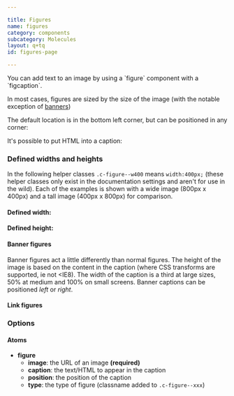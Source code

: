 ```yaml
---

title: Figures
name: figures
category: components
subcategory: Molecules
layout: q+tq
id: figures-page

---
```


<div class="lead"><p>You can add text to an image by using a `figure` component with a `figcaption`.</p></div>

In most cases, figures are sized by the size of the image (with the notable exception of [banners](#banner-figures))

<script>
component("figure", { "image": "http://lorempixel.com/800/400/people/5", "caption": "A plain caption below an image", "position": "below"});
</script>

<script>
component("figure", { "image": "http://lorempixel.com/800/400/people/7", "caption": "Simple text caption", "position": "bottom-left"});
</script>

The default location is in the bottom left corner, but can be positioned in any corner:

<script>
component("figure", { "image": "http://lorempixel.com/800/400/people/1", "caption": "This is a caption", "position": "bottom-left"})
+component("figure", { "image": "http://lorempixel.com/800/400/people/2", "caption": "This is another caption", "position": "top-left"})
+component("figure", { "image": "http://lorempixel.com/800/400/people/3", "caption": "Here is yet another caption", "position": "top-right"})
+component("figure", { "image": "http://lorempixel.com/800/400/people/4", "caption": "Last caption, I promise", "position": "bottom-right"});
</script>

It's possible to put HTML into a caption:

<script>
component("figure", { "image": "http://lorempixel.com/1200/800/people/5", "caption": "<h4>Look at this for a caption!</h4><p>Add in as much content as you want, being careful that the amount of content you add doesn't overwhelm the image.</p>", "position": "bottom-left"});
</script>

### Defined widths and heights

In the following helper classes `.c-figure--w400` means `width:400px;` (these helper classes only exist in the documentation settings and aren't for use in the wild). Each of the examples is shown with a wide image (800px x 400px) and a tall image (400px x 800px) for comparison.

#### Defined width:

<script>
component("figure", { "type":"w400", "image": "http://lorempixel.com/800/400/people/5"});
</script>
<script>component("figure", { "type":"w400", "image": "http://lorempixel.com/400/800/people/6"});
</script>

#### Defined height:

<script>
component("figure", { "type":"h400", "image": "http://lorempixel.com/400/800/people/7"});
</script>
<script>
component("figure", { "type":"h400", "image": "http://lorempixel.com/800/400/people/8"});
</script>

#### Banner figures

Banner figures act a little differently than normal figures. The height of the image is based on the content in the caption (where CSS transforms are supported, ie not &lt;IE8). The width of the caption is a third at large sizes, 50% at medium and 100% on small screens. Banner captions can be positioned _left_ or _right_.

<script>
component("figure", { "type":"banner", "image": "http://lorempixel.com/1200/600/people/1", "caption":"<h3>Here's some content</h3>\n<p>Here is some caption content. The height of the banner will fit to the content size.</p>\n<a class=\"c-btn c-btn--medium c-btn--block c-btn--primary\" href=\"#\">Click here for more</a></div>", "position": "left"});
</script>
<script>
component("figure", { "type":"banner", "image": "http://lorempixel.com/1200/600/people/2", "caption":"<h3>Here's some content</h3>\n<p>Here is some caption content. The height of the banner will fit to the content size.</p>\n<p>So if you have loads and loads of content, the banner will get taller and taller and taller.</p>\n<p>And taller.</p>\n<a class=\"c-btn c-btn--medium c-btn--block c-btn--primary\" href=\"#\">Click here for more</a>\n</div>", "position": "right"});
</script>

#### Link figures

<script>
component("grid", { "atoms":[
  { "grid-row": { "atoms": [
    { "grid-box": { "size": "half", "atoms": {
      "figure-link": { "color":"charcoal", "image": "http://lorempixel.com/400/600/people/3", "caption":"<h3>Content title</h3>\n<div class=\"c-figure__caption-content\">\n<p>Here is some caption content.</p>\n<button class=\"c-btn c-btn--medium c-btn--block\">Click here for more</button>\n</div>", "url":"http://google.com"}
    } } },
    { "grid-box": { "size": "half", "atoms": {
      "figure-link": { "color":"teal", "image": "http://lorempixel.com/400/600/people/5", "caption":"<h3>Content title</h3>\n<div class=\"c-figure__caption-content\">\n<p>Here is some caption content.</p>\n<button class=\"c-btn c-btn--medium c-btn--block\">Click here for more</button>\n</div>", "url":"http://google.com"}
    } } }
  ] } },
  { "grid-row": { "atoms": [
    { "grid-box": { "size": "half", "atoms": {
      "figure-link": { "color":"accent", "image": "http://lorempixel.com/400/600/people/7", "caption":"<h3>Content title</h3>\n<div class=\"c-figure__caption-content\">\n<p>Here is some caption content.</p>\n<button class=\"c-btn c-btn--medium c-btn--block\">Click here for more</button>\n</div>", "url":"http://google.com"}
    } } },
    { "grid-box": { "size": "half", "atoms": {
      "figure-link": { "color":"complementary", "image": "http://lorempixel.com/400/600/people/4", "caption":"<h3>Content title</h3>\n<div class=\"c-figure__caption-content\">\n<p>Here is some caption content.</p>\n<button class=\"c-btn c-btn--medium c-btn--block\">Click here for more</button>\n</div>", "url":"http://google.com"}
    } } }
  ] } }
] });
</script>

### Options

#### Atoms

* **figure**
  * **image**: the URL of an image **(required)**
  * **caption**: the text/HTML to appear in the caption
  * **position**: the position of the caption
  * **type**: the type of figure (classname added to `.c-figure--xxx`)
